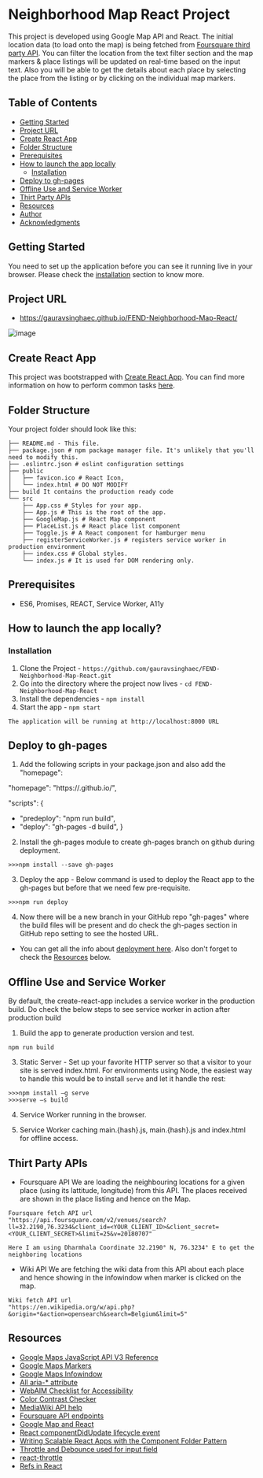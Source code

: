 # Neighborhood Map React Project
This project is developed using Google Map API and React. The initial location data (to load onto the map)
is being fetched from [Foursquare third party API](#thirt-party-apis). You can filter the location from
the text filter section and the map markers & place listings will be updated on real-time based on the
input text. Also you will be able to get the details about each place by selecting the place from the
listing or by clicking on the individual map markers.

## Table of Contents

- [Getting Started](#getting-started)
- [Project URL](#project-url)
- [Create React App](#create-react-app)
- [Folder Structure](#folder-structure)
- [Prerequisites](#prerequisites)
- [How to launch the app locally](#how-to-launch-the-app-locally)
  - [Installation](#installation)
- [Deploy to gh-pages](#deploy-to-gh-pages)
- [Offline Use and Service Worker](#offline-use-and-service-worker)
- [Thirt Party APIs](#thirt-party-apis)
- [Resources](#resources)
- [Author](#author)
- [Acknowledgments](#acknowledgments)

## Getting Started

You need to set up the application before you can see it running live in your browser.
Please check the [installation](#how-to-launch-the-app-locally) section to know more.

## Project URL

- https://gauravsinghaec.github.io/FEND-Neighborhood-Map-React/

![image](https://user-images.githubusercontent.com/15084301/44168788-00c05500-a0f0-11e8-8170-f67c4426d36a.png)

## Create React App

This project was bootstrapped with [Create React App](https://github.com/facebookincubator/create-react-app). You can find more information on how to perform common tasks [here](https://github.com/facebookincubator/create-react-app/blob/master/packages/react-scripts/template/README.md).

## Folder Structure
Your project folder should look like this:
```
├── README.md - This file.
├── package.json # npm package manager file. It's unlikely that you'll need to modify this.
├── .eslintrc.json # eslint configuration settings
├── public
│   ├── favicon.ico # React Icon,
│   └── index.html # DO NOT MODIFY
├── build It contains the production ready code
└── src
    ├── App.css # Styles for your app.
    ├── App.js # This is the root of the app.
    ├── GoogleMap.js # React Map component
    ├── PlaceList.js # React place list component
    ├── Toggle.js # A React component for hamburger menu
    ├── registerServiceWorker.js # registers service worker in production environment
    ├── index.css # Global styles.
    └── index.js # It is used for DOM rendering only.
```

## Prerequisites
* ES6, Promises, REACT, Service Worker, A11y

## How to launch the app locally?

### Installation

1. Clone the Project - `https://github.com/gauravsinghaec/FEND-Neighborhood-Map-React.git`
2. Go into the directory where the project now lives - `cd FEND-Neighborhood-Map-React`
3. Install the dependencies - `npm install`
4. Start the app - `npm start`
```
The application will be running at http://localhost:8000 URL
```

## Deploy to gh-pages
1. Add the following scripts in your package.json and also add the "homepage":<your to be created github page>

  "homepage": "https://<github-username>.github.io/<gitHubRepo>",

  "scripts": {
  +  "predeploy": "npm run build",
  +  "deploy": "gh-pages -d build",
  }

2. Install the gh-pages module to create gh-pages branch on github during deployment.
```
>>>npm install --save gh-pages
```

3. Deploy the app - Below command is used to deploy the React app to the gh-pages but before that we need few pre-requisite.
```
>>>npm run deploy
```

4. Now there will be a new branch in your GitHub repo "gh-pages" where the build files will be present and
do check the gh-pages section in GitHub repo setting to see the hosted URL.


* You can get all the info about [deployment here](https://github.com/facebookincubator/create-react-app/blob/master/packages/react-scripts/template/README.md#deployment). Also don't forget to check the [Resources](#resources) below.

## Offline Use and Service Worker
By default, the create-react-app includes a service worker in the production build.
Do check the below steps to see service worker in action after production build

1. Build the app to generate production version and test.
```
npm run build
```
3. Static Server - Set up your favorite HTTP server so that a visitor to your site is served index.html.
   For environments using Node, the easiest way to handle this would be to install `serve` and let it handle the rest:
```
>>>npm install –g serve
>>>serve –s build
```

4. Service Worker running in the browser.

5. Service Worker caching main.{hash}.js, main.{hash}.js and index.html for offline access.


## Thirt Party APIs
* Foursquare API
	We are loading the neighbouring locations for a given place (using its lattitude, longitude)
	from this API. The places received are shown in the place listing and hence on the Map.
```
Foursquare fetch API url
"https://api.foursquare.com/v2/venues/search?ll=32.2190,76.3234&client_id=<YOUR_CLIENT_ID>&client_secret=<YOUR_CLIENT_SECRET>&limit=25&v=20180707"

Here I am using Dharmhala Coordinate 32.2190° N, 76.3234° E to get the neighboring locations
```

* Wiki API
	We are fetching the wiki data from this API about each place and hence showing in the infowindow
	when marker is clicked on the map.
```
Wiki fetch API url
"https://en.wikipedia.org/w/api.php?&origin=*&action=opensearch&search=Belgium&limit=5"
```

## Resources
- [Google Maps JavaScript API V3 Reference](https://developers.google.com/maps/documentation/javascript/reference)
- [Google Maps Markers](https://developers.google.com/maps/documentation/javascript/markers)
- [Google Maps Infowindow](https://developers.google.com/maps/documentation/javascript/infowindows)
- [All aria-* attribute](https://www.w3.org/TR/wai-aria-1.1/#state_prop_def)
- [WebAIM Checklist for Accessibility](https://webaim.org/standards/wcag/checklist#sc1.4.6)
- [Color Contrast Checker](https://webaim.org/resources/contrastchecker/)
- [MediaWiki API help](https://en.wikipedia.org/w/api.php)
- [Foursquare API endpoints](https://developer.foursquare.com/docs/api/endpoints)
- [Google Map and React](https://stackoverflow.com/questions/34779489/rendering-a-google-map-without-react-google-map)
- [React componentDidUpdate lifecycle event](https://reactjs.org/docs/react-component.html#unsafe_componentwillreceiveprops)
- [Writing Scalable React Apps with the Component Folder Pattern](https://medium.com/styled-components/component-folder-pattern-ee42df37ec68)
- [Throttle and Debounce used for input field](https://lodash.com/docs/4.17.10#debounce)
- [react-throttle](https://github.com/gmcquistin/react-throttle)
- [Refs in React](https://reactjs.org/docs/refs-and-the-dom.html)
